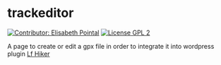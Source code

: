 # trackeditor
[![Contributor: Elisabeth Pointal](http://elisabeth.pointal.org/images/svg/contributor2.svg)](http://elisabeth.pointal.org)
[![License GPL 2](http://elisabeth.pointal.org/images/svg/license.svg)](http://www.gnu.org/licenses/gpl-2.0.html )

A page to create or edit a gpx file in order to integrate it into wordpress plugin [Lf Hiker](https://github.com/epointal/lf-hiker)
